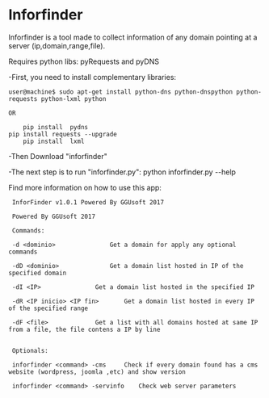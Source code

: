 Inforfinder
===========

Inforfinder is a tool made to collect information of any domain pointing at a server (ip,domain,range,file).

Requires python libs: pyRequests and pyDNS

-First, you need to install complementary libraries: 
	
	user@machine$ sudo apt-get install python-dns python-dnspython python-requests python-lxml python

	OR

        pip install  pydns
	pip install requests --upgrade
        pip install  lxml
	
-Then Download "inforfinder"

-The next step is to run "inforfinder.py": python inforfinder.py --help

Find more information on how to use this app:
	 
	 InforFinder v1.0.1 Powered By GGUsoft 2017

	 Powered By GGUsoft 2017

	 Commands:

	 -d <dominio>				Get a domain for apply any optional commands

	 -dD <dominio>				Get a domain list hosted in IP of the specified domain

	 -dI <IP>				Get a domain list hosted in the specified IP 

	 -dR <IP inicio> <IP fin>		Get a domain list hosted in every IP of the specified range

	 -dF <file>				Get a list with all domains hosted at same IP from a file, the file contens a IP by line


	 Optionals:

	 inforfinder <command> -cms		Check if every domain found has a cms website (wordpress, joomla ,etc) and show version

	 inforfinder <command> -servinfo	Check web server parameters
